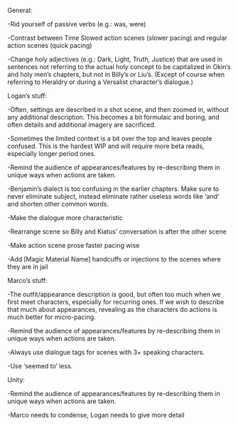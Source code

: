 General:

\-Rid yourself of passive verbs (e.g.: was, were)

\-Contrast between Time Slowed action scenes (slower pacing) and regular action scenes (quick pacing)

\-Change holy adjectives (e.g.: Dark, Light, Truth, Justice) that are used in sentences not referring to the actual holy concept to be capitalized in Okin’s and holy men’s chapters, but not in Billy’s or Liu’s. (Except of course when referring to Heraldry or during a Versalist character’s dialogue.)



Logan’s stuff:

\-Often, settings are described in a shot scene, and then zoomed in, without any additional description. This becomes a bit formulaic and boring, and often details and additional imagery are sacrificed.

\-Sometimes the limited context is a bit over the top and leaves people confused. This is the hardest WIP and will require more beta reads, especially longer period ones.

\-Remind the audience of appearances/features by re-describing them in unique ways when actions are taken.

\-Benjamin’s dialect is too confusing in the earlier chapters. Make sure to never eliminate subject, instead eliminate rather useless words like ‘and’ and shorten other common words.

\-Make the dialogue more characteristic 

\-Rearrange scene so Billy and Kiatus’ conversation is after the other scene

\-Make action scene prose faster pacing wise

\-Add \[Magic Material Name\] handcuffs or injections to the scenes where they are in jail



Marco’s stuff:

\-The outfit/appearance description is good, but often too much when we first meet characters, especially for recurring ones. If we wish to describe that much about appearances, revealing as the characters do actions is much better for micro-pacing.

\-Remind the audience of appearances/features by re-describing them in unique ways when actions are taken.

\-Always use dialogue tags for scenes with 3+ speaking characters.

\-Use ‘seemed to’ less.

Unity:

\-Remind the audience of appearances/features by re-describing them in unique ways when actions are taken.

\-Marco needs to condense, Logan needs to give more detail
